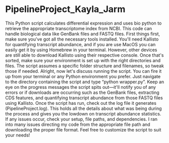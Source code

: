 # PipelineProject_Kayla_Jarm

This Python script calculates differential expression and uses bio python to retrieve the appropriate transcriptome index from NCBI. This code can handle biological data like GenBank files and FASTQ files. First things first, make sure you've got all the necessary tools installed. You'll need Kallisto for quantifying transcript abundance, and if you are use MacOS you can easily get it by using Homebrew in your terminal. However, other devices are still able to download Kallisto using their respective console. Once that's sorted, make sure your environment is set up with the right directories and files. The script assumes a specific folder structure and filenames, so tweak those if needed.
Alright, now let's discuss running the script. You can fire it up from your terminal or any Python environment you prefer. Just navigate to the directory containing the script and type “python wrapper.py”. Keep an eye on the progress messages the script spits out—it'll notify you of any errors or if downloads are occurring such as the GenBank files, extracting CDS features, and quantifying transcript abundance from those FASTQ files using Kallisto.
Once the script has run, check out the log file it generates (PipelineProject.log). This holds all the details about what was being during the process and gives you the lowdown on transcript abundance statistics. If any issues occur, check your setup, file paths, and dependencies. I ran into many issues directing my code from the appropriate file path and downloading the proper file format. Feel free to customize the script to suit your needs!
